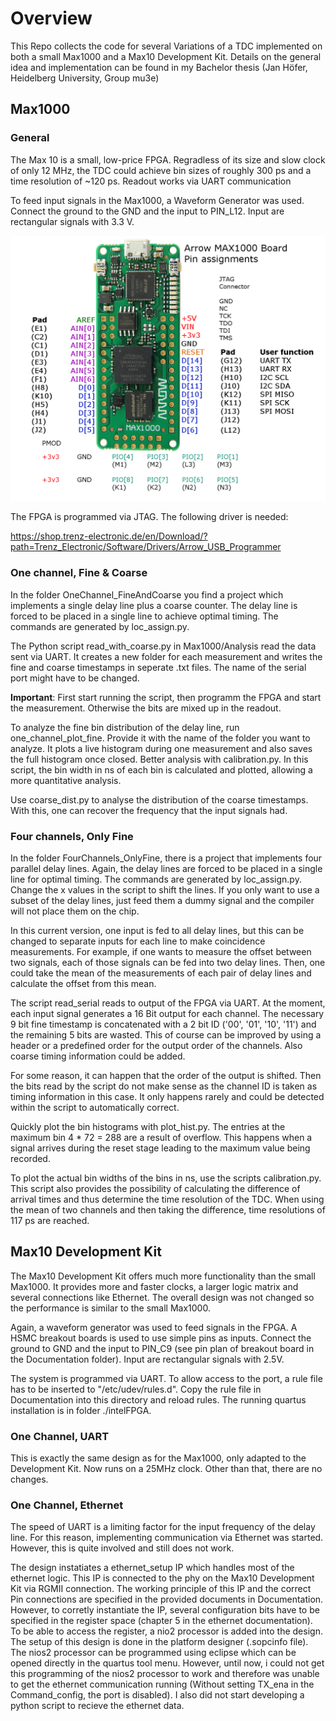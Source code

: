 # Overview 
This Repo collects the code for several Variations of a TDC implemented on both a small Max1000 and a Max10 Development Kit.
Details on the general idea and implementation can be found in my Bachelor thesis (Jan Höfer, Heidelberg University, Group mu3e)

## Max1000

### General
The Max 10 is a small, low-price FPGA. Regradless of its size and slow clock of only 12 MHz, the TDC could achieve bin sizes of roughly 300 ps and a time resolution of ~120 ps. Readout works via UART communication

To feed input signals in the Max1000, a Waveform Generator was used. Connect the ground to the GND and the input to PIN_L12. Input are rectangular signals with 3.3 V. 

![My Local Image](Max1000/Documentation/max1000_pinout.png)

The FPGA is programmed via JTAG. The following driver is needed: 

https://shop.trenz-electronic.de/en/Download/?path=Trenz_Electronic/Software/Drivers/Arrow_USB_Programmer


### One channel, Fine & Coarse
In the folder OneChannel_FineAndCoarse you find a project which implements a single delay line plus a coarse counter. The
delay line is forced to be placed in a single line to achieve optimal timing. The commands are generated by loc_assign.py. 

The Python script read_with_coarse.py in Max1000/Analysis read the data sent via UART. It creates a new folder for each measurement
and writes the fine and coarse timestamps in seperate .txt files. The name of the serial port might have to be changed.

__Important__: First start running the script, then programm the FPGA and start the measurement. Otherwise the bits are mixed up in the readout.

To analyze the fine bin distribution of the delay line, run one_channel_plot_fine. Provide it with the name of the folder you want to analyze. It plots a live histogram during one measurement and also saves the full histogram once closed.
Better analysis with calibration.py. In this script, the bin width in ns of each bin is calculated and plotted, allowing a more quantitative analysis.

Use coarse_dist.py to analyse the distribution of the coarse timestamps. With this, one can recover the frequency that the input signals had. 


### Four channels, Only Fine
In the folder FourChannels_OnlyFine, there is a project that implements four parallel delay lines. Again, the delay lines are forced to be placed in a single line for optimal timing. The commands are generated by loc_assign.py. Change the x values in the script to shift the lines. If you only want to use a subset of the delay lines, just feed them a dummy signal and the compiler will not place them on the chip.

In this current version, one input is fed to all delay lines, but this can be changed to separate inputs for each line to make coincidence measurements. For example, if one wants to measure the offset between two signals, each of those signals can be fed into two delay lines. Then, one could take the mean of the measurements of each pair of delay lines and calculate the offset from this mean. 

The script read_serial reads to output of the FPGA via UART. At the moment, each input signal generates a 16 Bit output for each channel. The necessary 9 bit fine timestamp is concatenated with a 2 bit ID ('00', '01', '10', '11') and the remaining 5 bits are wasted. This of course can be improved by using a header or a predefined order for the output order of the channels. Also coarse timing information could be added. 

For some reason, it can happen that the order of the output is shifted. Then the bits read by the script do not make sense as the channel ID is taken as timing information in this case. It only happens rarely and could be detected within the script to automatically correct.

Quickly plot the bin histograms with plot_hist.py. The entries at the maximum bin 4 * 72 = 288 are a result of overflow. This happens when a signal arrives during the reset stage leading to the maximum value being recorded.

To plot the actual bin widths of the bins in ns, use the scripts calibration.py. This script also provides the possibility of calculating the difference of arrival times and thus determine the time resolution of the TDC. When using the mean of two channels and then taking the difference, time resolutions of 117 ps are reached.



## Max10 Development Kit
The Max10 Development Kit offers much more functionality than the small Max1000. It provides more and faster clocks, a larger logic matrix and several connections like Ethernet. 
The overall design was not changed so the performance is similar to the small Max1000. 

Again, a waveform generator was used to feed signals in the FPGA. A HSMC breakout boards is used to use simple pins as inputs. Connect the ground to GND and the input to PIN_C9 (see pin plan of breakout board in the Documentation folder). Input are rectangular signals with 2.5V.

The system is programmed via UART. To allow access to the port, a rule file has to be inserted to "/etc/udev/rules.d". Copy the rule file in Documentation into this directory and reload rules. The running quartus installation is in folder ./intelFPGA.


### One Channel, UART
This is exactly the same design as for the Max1000, only adapted to the Development Kit. Now runs on a 25MHz clock. Other than that, there are no changes.


### One Channel, Ethernet
The speed of UART is a limiting factor for the input frequency of the delay line. For this reason, implementing communication via Ethernet was started. 
However, this is quite involved and still does not work. 

The design instatiates a ethernet_setup IP which handles most of the ethernet logic. This IP is connected to the phy on the Max10 Development Kit via RGMII connection. The working principle of this IP and the correct Pin connections are specified in the provided documents in Documentation. However, to corretly instantiate the IP, several configuration bits have to be specified in the register space (chapter 5 in the ethernet documentation). To be able to access the register, a nio2 processor is added into the design. The setup of this design is done in the platform designer (.sopcinfo file). The nios2 processor can be programmed using eclipse which can be opened directly in the quartus tool menu. However, until now, i could not get this programming of the nios2 processor to work and therefore was unable to get the ethernet communication running (Without setting TX_ena in the Command_config, the port is disabled). I also did not start developing a python script to recieve the ethernet data.
